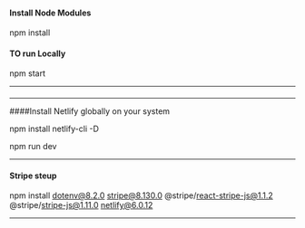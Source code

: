 #### Install Node Modules

npm install

#### TO run Locally

npm start

------------------------------------------------------
####


------------------------------------------------------

####Install Netlify globally on your system

npm install netlify-cli -D

npm run dev

------------------------------------------------------

#### Stripe steup


npm install dotenv@8.2.0 stripe@8.130.0 @stripe/react-stripe-js@1.1.2 @stripe/stripe-js@1.11.0 netlify@6.0.12

----------------------------------------------------------
